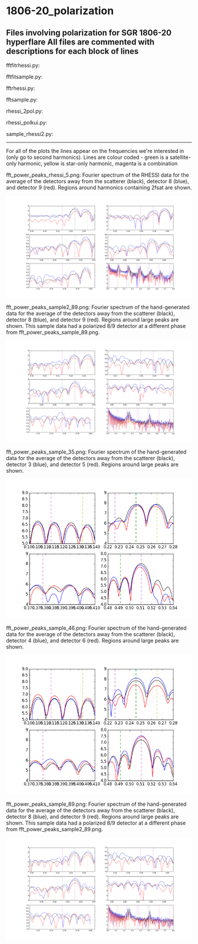 # 1806-20_polarization

Files involving polarization for SGR 1806-20 hyperflare
All files are commented with descriptions for each block of lines
----------------------------------------------------------------------------------------------------------------

fftfitrhessi.py:

fftfitsample.py:

fftrhessi.py:

fftsample.py:

rhessi_2pol.py:

rhessi_polkui.py:

sample_rhessi2.py:

----------------------------------------------------------------------------------------------------------------

For all of the plots the lines appear on the frequencies we're interested in (only go to second harmonics).  Lines are colour coded - green is a satellite-only harmonic, yellow is star-only harmonic, magenta is a combination

fft_power_peaks_rhessi_5.png: Fourier spectrum of the RHESSI data for the average of the detectors away from the scatterer (black), detector 8 (blue), and detector 9 (red).  Regions around harmonics containing 2fsat are shown.

![fft_power_peaks_rhessi_5.png](fft_power_peaks_rhessi_5.png)

fft_power_peaks_sample2_89.png: Fourier spectrum of the hand-generated data for the average of the detectors away from the scatterer (black), detector 8 (blue), and detector 9 (red).  Regions around large peaks are shown.  This sample data had a polarized 8/9 detector at a different phase from fft_power_peaks_sample_89.png.

![fft_power_peaks_sample2_89.png](fft_power_peaks_sample2_89.png)

fft_power_peaks_sample_35.png: Fourier spectrum of the hand-generated data for the average of the detectors away from the scatterer (black), detector 3 (blue), and detector 5 (red).  Regions around large peaks are shown.

![fft_power_peaks_sample_35.png](fft_power_peaks_sample_35.png)

fft_power_peaks_sample_46.png: Fourier spectrum of the hand-generated data for the average of the detectors away from the scatterer (black), detector 4 (blue), and detector 6 (red).  Regions around large peaks are shown.

![fft_power_peaks_sample_46.png](fft_power_peaks_sample_46.png)

fft_power_peaks_sample_89.png: Fourier spectrum of the hand-generated data for the average of the detectors away from the scatterer (black), detector 8 (blue), and detector 9 (red).  Regions around large peaks are shown.  This sample data had a polarized 8/9 detector at a different phase from fft_power_peaks_sample2_89.png.

![fft_power_peaks_sample_89.png](fft_power_peaks_sample_89.png)
